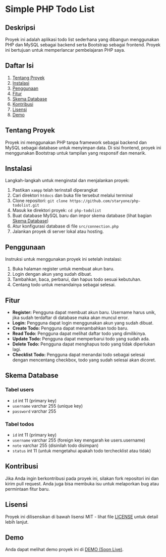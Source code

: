 # Simple PHP Todo List

## Deskripsi
Proyek ini adalah aplikasi todo list sederhana yang dibangun menggunakan PHP dan MySQL sebagai backend serta Bootstrap sebagai frontend. Proyek ini bertujuan untuk memperlancar pembelajaran PHP saya.

## Daftar Isi
1. [Tentang Proyek](#tentang-proyek)
2. [Instalasi](#instalasi)
3. [Penggunaan](#penggunaan)
4. [Fitur](#fitur)
5. [Skema Database](#skema-database)
6. [Kontribusi](#kontribusi)
7. [Lisensi](#lisensi)
8. [Demo](#demo)

## Tentang Proyek
Proyek ini menggunakan PHP tanpa framework sebagai backend dan MySQL sebagai database untuk menyimpan data. Di sisi frontend, proyek ini menggunakan Bootstrap untuk tampilan yang responsif dan menarik. 

## Instalasi
Langkah-langkah untuk menginstal dan menjalankan proyek:
1. Pastikan `xampp` telah terinstall diperangkat
2. Cari direktori `htdocs` dan buka file tersebut melalui terminal
3. Clone repositori: `git clone https://github.com/staryone/php-todolist.git`
4. Masuk ke direktori proyek: `cd php-todolist`
5. Buat database MySQL baru dan impor skema database (lihat bagian [Skema Database](#skema-database))
6. Atur konfigurasi database di file `src/connection.php`
7. Jalankan proyek di server lokal atau hosting.

## Penggunaan
Instruksi untuk menggunakan proyek ini setelah instalasi:
1. Buka halaman register untuk membuat akun baru.
2. Login dengan akun yang sudah dibuat.
3. Tambahkan, baca, perbarui, dan hapus todo sesuai kebutuhan.
4. Centang todo untuk menandainya sebagai selesai.

## Fitur
- **Register:** Pengguna dapat membuat akun baru. Username harus unik, jika sudah terdaftar di database maka akan muncul error.
- **Login:** Pengguna dapat login menggunakan akun yang sudah dibuat.
- **Create Todo:** Pengguna dapat menambahkan todo baru.
- **Read Todo:** Pengguna dapat melihat daftar todo yang dimilikinya.
- **Update Todo:** Pengguna dapat memperbarui todo yang sudah ada.
- **Delete Todo:** Pengguna dapat menghapus todo yang tidak diperlukan lagi.
- **Checklist Todo:** Pengguna dapat menandai todo sebagai selesai dengan mencentang checkbox, todo yang sudah selesai akan dicoret.

## Skema Database
### Tabel users
- `id` int 11 (primary key) 
- `username` varchar 255 (unique key)
- `password` varchar 255

### Tabel todos
- `id` int 11 (primary key)
- `username` varchar 255 (foreign key mengarah ke users.username)
- `note` varchar 255 (disinilah todo disimpan)
- `status` int 11 (untuk mengetahui apakah todo terchecklist atau tidak)

## Kontribusi
Jika Anda ingin berkontribusi pada proyek ini, silakan fork repositori ini dan kirim pull request. Anda juga bisa membuka isu untuk melaporkan bug atau permintaan fitur baru.

## Lisensi
Proyek ini dilisensikan di bawah lisensi MIT - lihat file [LICENSE](LICENSE) untuk detail lebih lanjut.

## Demo
Anda dapat melihat demo proyek ini di [DEMO (Soon Live)](http://todolist-php.rf.gd/).
